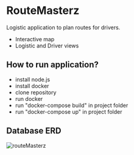 # RouteMasterz

Logistic application to plan routes for drivers.
- Interactive map
- Logistic and Driver views

## How to run application?

- install node.js
- install docker
- clone repository
- run docker
- run "docker-compose build" in project folder
- run "docker-compose up" in project folder

## Database ERD
![routeMasterz](https://user-images.githubusercontent.com/92308173/225300140-804b08db-9162-487c-8540-8dddde401c56.png)
